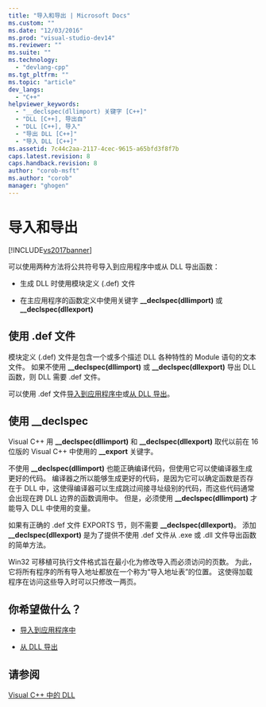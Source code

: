 ```yaml
---
title: "导入和导出 | Microsoft Docs"
ms.custom: ""
ms.date: "12/03/2016"
ms.prod: "visual-studio-dev14"
ms.reviewer: ""
ms.suite: ""
ms.technology: 
  - "devlang-cpp"
ms.tgt_pltfrm: ""
ms.topic: "article"
dev_langs: 
  - "C++"
helpviewer_keywords: 
  - "__declspec(dllimport) 关键字 [C++]"
  - "DLL [C++], 导出自"
  - "DLL [C++], 导入"
  - "导出 DLL [C++]"
  - "导入 DLL [C++]"
ms.assetid: 7c44c2aa-2117-4cec-9615-a65bfd3f8f7b
caps.latest.revision: 8
caps.handback.revision: 8
author: "corob-msft"
ms.author: "corob"
manager: "ghogen"
---
```

# 导入和导出
[!INCLUDE[vs2017banner](../assembler/inline/includes/vs2017banner.md)]

可以使用两种方法将公共符号导入到应用程序中或从 DLL 导出函数：  
  
-   生成 DLL 时使用模块定义 \(.def\) 文件  
  
-   在主应用程序的函数定义中使用关键字 **\_\_declspec\(dllimport\)** 或 **\_\_declspec\(dllexport\)**  
  
## 使用 .def 文件  
 模块定义 \(.def\) 文件是包含一个或多个描述 DLL 各种特性的 Module 语句的文本文件。  如果不使用 **\_\_declspec\(dllimport\)** 或 **\_\_declspec\(dllexport\)** 导出 DLL 函数，则 DLL 需要 .def 文件。  
  
 可以使用 .def 文件[导入到应用程序中](../build/importing-using-def-files.md)或[从 DLL 导出](../build/exporting-from-a-dll-using-def-files.md)。  
  
## 使用 \_\_declspec  
 Visual C\+\+ 用 **\_\_declspec\(dllimport\)** 和 **\_\_declspec\(dllexport\)** 取代以前在 16 位版的 Visual C\+\+ 中使用的 **\_\_export** 关键字。  
  
 不使用 **\_\_declspec\(dllimport\)** 也能正确编译代码，但使用它可以使编译器生成更好的代码。  编译器之所以能够生成更好的代码，是因为它可以确定函数是否存在于 DLL 中，这使得编译器可以生成跳过间接寻址级别的代码，而这些代码通常会出现在跨 DLL 边界的函数调用中。  但是，必须使用 **\_\_declspec\(dllimport\)** 才能导入 DLL 中使用的变量。  
  
 如果有正确的 .def 文件 EXPORTS 节，则不需要 **\_\_declspec\(dllexport\)**。  添加 **\_\_declspec\(dllexport\)** 是为了提供不使用 .def 文件从 .exe 或 .dll 文件导出函数的简单方法。  
  
 Win32 可移植可执行文件格式旨在最小化为修改导入而必须访问的页数。  为此，它将所有程序的所有导入地址都放在一个称为“导入地址表”的位置。  这使得加载程序在访问这些导入时可以只修改一两页。  
  
## 你希望做什么？  
  
-   [导入到应用程序中](../build/importing-into-an-application-using-declspec-dllimport.md)  
  
-   [从 DLL 导出](../build/exporting-from-a-dll.md)  
  
## 请参阅  
 [Visual C\+\+ 中的 DLL](../build/dlls-in-visual-cpp.md)